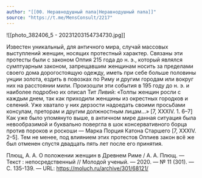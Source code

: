 ```yaml
---
author: "[[00. Неравнодушный папа|Неравнодушный папа]]"
source: "https://t.me/MensConsult/2217"
---
```


![[photo_382406_5 - 20231203154734730.jpg]]

Известен уникальный, для античного мира, случай массовых выступлений женщин, носящих протестный характер. Связаны эти протесты были с законом Оппия 215 года до н. э., который являлся сумптуарным законом, запрещавшим женщинам носить за пределами своего дома дорогостоящую одежду, иметь при себе больше половины унции золота, ездить в повозках по Риму и другим городам или вокруг них на расстоянии мили. Произошли эти события в 195 году до н. э. и наиболее подробно их описал Тит Ливий: «Толпы женщин росли с каждым днем, так как приходили женщины из окрестных городков и селений. Уже хватало у них дерзости надоедать своими просьбами консулам, преторам и другим должностным лицам…» [7, XXXIV. 1. 6–7] Как уже было упомянуто выше, в античном мире данная ситуация была невообразимой и буквально повергла в шок консервативного борца против пороков и роскоши — Марка Порция Катона Старшего [7, XXXIV. 2–5]. Тем не менее, под влиянием этих протестов Оппиев закон всё же был отменен спустя двадцать пять лет после его принятия. 

Плющ, А. А. О положении женщин в Древнем Риме / А. А. Плющ. — Текст : непосредственный // Молодой ученый. — 2020. — № 11 (301). — С. 135-139. — URL: https://moluch.ru/archive/301/68121/